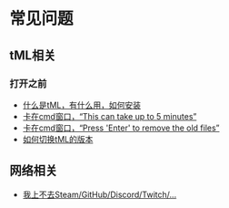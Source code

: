 # 常见问题

## tML相关

### 打开之前

- [什么是tML，有什么用，如何安装][tML1]
- [卡在cmd窗口，“This can take up to 5 minutes”][tML2]
- [卡在cmd窗口，“Press 'Enter' to remove the old files”][tML2]
- [如何切换tML的版本][tML3]

## 网络相关

- [我上不去Steam/GitHub/Discord/Twitch/...][Accelerator]


[tML1]: https://github.com/lyc-Lacewing/tMLAllInOne/blob/master/IssuesAndSolutions/tML/WhatIsTML.md
[tML2]: https://github.com/lyc-Lacewing/tMLAllInOne/blob/master/IssuesAndSolutions/tML/Dotnet6.0.md
[tML3]: https://github.com/lyc-Lacewing/tMLAllInOne/blob/master/IssuesAndSolutions/tML/HowToChangeTMLVersion.md

[Accelerator]: https://github.com/lyc-Lacewing/tMLAllInOne/blob/master/IssuesAndSolutions/Internet/Accelerator.md
